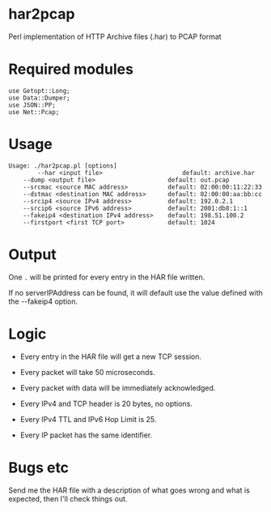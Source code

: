 # har2pcap
Perl implementation of HTTP Archive files (.har) to PCAP format

# Required modules

```
use Getopt::Long;
use Data::Dumper;
use JSON::PP;
use Net::Pcap;
```

# Usage

```
Usage: ./har2pcap.pl [options]
        --har <input file>                      default: archive.har
	--dump <output file>                    default: out.pcap
	--srcmac <source MAC address>           default: 02:00:00:11:22:33
	--dstmac <destination MAC address>      default: 02:00:00:aa:bb:cc
	--srcip4 <source IPv4 address>          default: 192.0.2.1
	--srcip6 <source IPv6 address>          default: 2001:db8:1::1
	--fakeip4 <destination IPv4 address>    default: 198.51.100.2
	--firstport <first TCP port>            default: 1024
```

# Output

One ```.``` will be printed for every entry in the HAR file written.

If no serverIPAddress can be found, it will default use the value
defined with the --fakeip4 option.

# Logic

* Every entry in the HAR file will get a new TCP session.
* Every packet will take 50 microseconds.
* Every packet with data will be immediately acknowledged.

* Every IPv4 and TCP header is 20 bytes, no options.
* Every IPv4 TTL and IPv6 Hop Limit is 25.

* Every IP packet has the same identifier.

# Bugs etc

Send me the HAR file with a description of what goes wrong and what is expected, then I'll check things out.

